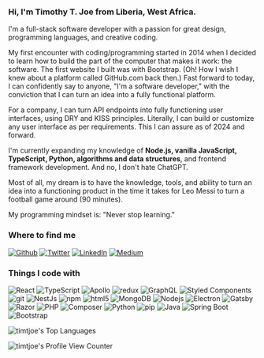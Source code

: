 <h3 align="left">Hi, I'm Timothy T. Joe from Liberia, West Africa.</h3>

<p>I'm a full-stack software developer with a passion for great design, programming languages, and creative coding.</p>

<p>My first encounter with coding/programming started in 2014 when I decided to learn how to build the part of the computer that makes it work: the software. The first website I built was with Bootstrap. (Oh! How I wish I knew about a platform called GitHub.com back then.) Fast forward to today, I can confidently say to anyone, "I'm a software developer," with the conviction that I can turn an idea into a fully functional platform.</p>

<p>For a company, I can turn API endpoints into fully functioning user interfaces, using DRY and KISS principles. Literally, I can build or customize any user interface as per requirements. This I can assure as of 2024 and forward.</p>

<p>I'm currently expanding my knowledge of <strong>Node.js, vanilla JavaScript, TypeScript, Python, algorithms and data structures</strong>, and frontend framework development. And no, I don't hate ChatGPT.</p>

<p>Most of all, my dream is to have the knowledge, tools, and ability to turn an idea into a functioning product in the time it takes for Leo Messi to turn a football game around (90 minutes).</p>

<p>My programming mindset is: "Never stop learning."</p>

<h3>Where to find me</h3>
<p>
  <a href="https://github.com/timtjoe" target="_blank"><img alt="Github" src="https://img.shields.io/badge/GitHub-%2312100E.svg?&style=for-the-badge&logo=Github&logoColor=white" /></a> 
  <a href="https://twitter.com/timtjoe" target="_blank"><img alt="Twitter" src="https://img.shields.io/badge/twitter-%231DA1F2.svg?&style=for-the-badge&logo=twitter&logoColor=white" /></a> 
  <a href="https://www.linkedin.com/in/timtjoe" target="_blank"><img alt="LinkedIn" src="https://img.shields.io/badge/linkedin-%230077B5.svg?&style=for-the-badge&logo=linkedin&logoColor=white" /></a> 
  <a href="https://medium.com/@theme" target="_blank"><img alt="Medium" src="https://img.shields.io/badge/medium-%2312100E.svg?&style=for-the-badge&logo=medium&logoColor=white" /></a>
</p>

<h3>Things I code with</h3>
<p>
  <img alt="React" src="https://img.shields.io/badge/-React-45b8d8?style=flat-square&logo=react&logoColor=white" />
  <img alt="TypeScript" src="https://img.shields.io/badge/-TypeScript-007ACC?style=flat-square&logo=typescript&logoColor=white" />
  <img alt="Apollo" src="https://img.shields.io/badge/-Apollo%20GraphQL-311C87?style=flat-square&logo=apollo-graphql&logoColor=white" />
  <img alt="redux" src="https://img.shields.io/badge/-Redux-764ABC?style=flat-square&logo=redux&logoColor=white" />
  <img alt="GraphQL" src="https://img.shields.io/badge/-GraphQL-E10098?style=flat-square&logo=graphql&logoColor=white" />
  <img alt="Styled Components" src="https://img.shields.io/badge/-Styled_Components-db7092?style=flat-square&logo=styled-components&logoColor=white" />
  <img alt="git" src="https://img.shields.io/badge/-Git-F05032?style=flat-square&logo=git&logoColor=white" />
  <img alt="NestJs" src="https://img.shields.io/badge/-NestJs-ea2845?style=flat-square&logo=nestjs&logoColor=white" />
  <img alt="npm" src="https://img.shields.io/badge/-NPM-CB3837?style=flat-square&logo=npm&logoColor=white" />
  <img alt="html5" src="https://img.shields.io/badge/-HTML5-E34F26?style=flat-square&logo=html5&logoColor=white" />
  <img alt="MongoDB" src="https://img.shields.io/badge/-MongoDB-13aa52?style=flat-square&logo=mongodb&logoColor=white" />
  <img alt="Nodejs" src="https://img.shields.io/badge/-Nodejs-43853d?style=flat-square&logo=Node.js&logoColor=white" />
  <img alt="Electron" src="https://img.shields.io/badge/-Electron-47848F?style=flat-square&logo=electron&logoColor=white" />
  <img alt="Gatsby" src="https://img.shields.io/badge/-Gatsby-663399?style=flat-square&logo=gatsby&logoColor=white" />
  <img alt="Razor" src="https://img.shields.io/badge/-Razor-512BD4?style=flat-square&logo=dot-net&logoColor=white" />
  <img alt="PHP" src="https://img.shields.io/badge/-PHP-777BB4?style=flat-square&logo=php&logoColor=white" />
  <img alt="Composer" src="https://img.shields.io/badge/-Composer-885630?style=flat-square&logo=composer&logoColor=white" />
  <img alt="Python" src="https://img.shields.io/badge/-Python-3776AB?style=flat-square&logo=python&logoColor=white" />
  <img alt="pip" src="https://img.shields.io/badge/-pip-3775A9?style=flat-square&logo=pip&logoColor=white" />
  <img alt="Java" src="https://img.shields.io/badge/-Java-007396?style=flat-square&logo=java&logoColor=white" />
  <img alt="Spring Boot" src="https://img.shields.io/badge/-Spring%20Boot-6DB33F?style=flat-square&logo=spring-boot&logoColor=white" />
  <img alt="Bootstrap" src="https://img.shields.io/badge/-Bootstrap-563D7C?style=flat-square&logo=bootstrap&logoColor=white" />
</p>

<p>
  <img src="https://github-readme-stats.vercel.app/api/top-langs/?username=timtjoe&layout=compact&theme=radical" alt="timtjoe's Top Languages" />
</p>
<p>
  <!-- <img src="https://komarev.com/ghpvc/?username=timtjoe&label=Profile%20views&color=0e75b6&style=flat-square" alt="timtjoe" /> -->
  <img src="https://profile-counter.glitch.me/{timtjoe}/count.svg" alt="timtjoe's Profile View Counter" />
</p>
